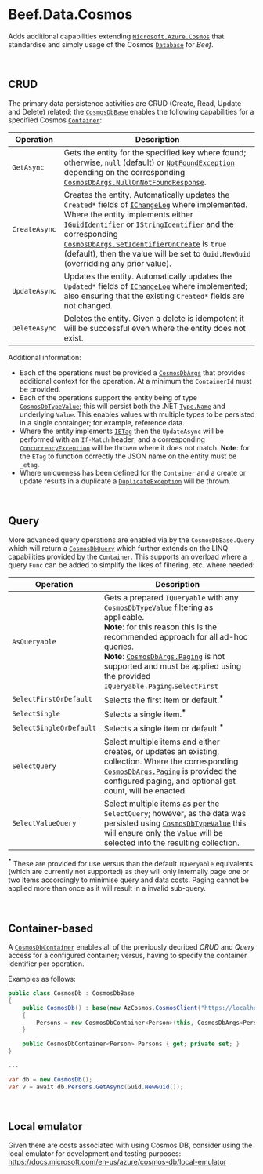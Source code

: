 # Beef.Data.Cosmos

Adds additional capabilities extending	[`Microsoft.Azure.Cosmos`](https://github.com/Azure/azure-cosmos-dotnet-v3) that standardise and simply usage of the Cosmos [`Database`](https://docs.microsoft.com/en-us/dotnet/api/microsoft.azure.cosmos.database) for _Beef_.

<br/>

## CRUD

The primary data persistence activities are CRUD (Create, Read, Update and Delete) related; the [`CosmosDbBase`](./CosmosDbBase.cs) enables the following capabilities for a specified Cosmos [`Container`](https://docs.microsoft.com/en-us/dotnet/api/microsoft.azure.cosmos.container):

Operation | Description
-|-
`GetAsync` | Gets the entity for the specified key where found; otherwise, `null` (default) or [`NotFoundException`](../Beef.Core/NotFoundException.cs) depending on the corresponding [`CosmosDbArgs.NullOnNotFoundResponse`](./CosmosDbArgs.cs).
`CreateAsync` | Creates the entity. Automatically updates the `Created*` fields of [`IChangeLog`](../Beef.Core/Entities/IChangeLog.cs) where implemented. Where the entity implements either [`IGuidIdentifier`](../Beef.Core/Entities/IIdentifier.cs) or [`IStringIdentifier`](../Beef.Core/Entities/IIdentifier.cs) and the corresponding [`CosmosDbArgs.SetIdentifierOnCreate`](./CosmosDbArgs.cs) is `true` (default), then the value will be set to `Guid.NewGuid` (overridding any prior value).
`UpdateAsync` | Updates the entity. Automatically updates the `Updated*` fields of [`IChangeLog`](../Beef.Core/Entities/IChangeLog.cs) where implemented; also ensuring that the existing `Created*` fields are not changed.
`DeleteAsync` | Deletes the entity. Given a delete is idempotent it will be successful even where the entity does not exist.

Additional information:
- Each of the operations must be provided a [`CosmosDbArgs`](./CosmosDbArgs.cs) that provides additional context for the operation. At a minimum the `ContainerId` must be provided.
- Each of the operations support the entity being of type [`CosmosDbTypeValue`](./CosmosDbTypeValue.cs); this will persist both the .NET [`Type.Name`](https://docs.microsoft.com/en-us/dotnet/api/system.type.name) and underlying `Value`. This enables values with multiple types to be persisted in a single containger; for example, reference data.
- Where the entity implements [`IETag`](../Beef.Core/Entities/IEtag.cs) then the `UpdateAsync` will be performed with an `If-Match` header; and a corresponding [`ConcurrencyException`](../Beef.Core/ConcurrencyException.cs) will be thrown where it does not match. **Note**: for the `ETag` to function correctly the JSON name on the entity must be `_etag`.
- Where uniqueness has been defined for the `Container` and a create or update results in a duplicate a [`DuplicateException`](../Beef.Core/DuplicateException.cs) will be thrown.
<br/>

## Query

More advanced query operations are enabled via by the `CosmosDbBase.Query` which will return a [`CosmosDbQuery`](./CosmosDbQuery.cs) which further extends on the LINQ capabilities provided by the `Container`. This supports an overload where a query `Func` can be added to simplify the likes of filtering, etc. where needed:

Operation | Description
-|-
`AsQueryable` | Gets a prepared `IQueryable` with any `CosmosDbTypeValue` filtering as applicable. <br/> **Note**: for this reason this is the recommended approach for all ad-hoc queries. <br/> **Note**: [`CosmosDbArgs.Paging`](./CosmosDbArgs.cs) is not supported and must be applied using the provided `IQueryable.Paging`.`SelectFirst` | Selects the first item.**<sup>*</sup>** 
`SelectFirstOrDefault` | Selects the first item or default.**<sup>*</sup>**
`SelectSingle` | Selects a single item.**<sup>*</sup>**
`SelectSingleOrDefault` | Selects a single item or default.**<sup>*</sup>**
`SelectQuery` | Select multiple items and either creates, or updates an existing, collection. Where the corresponding [`CosmosDbArgs.Paging`](./CosmosDbArgs.cs) is provided the configured paging, and optional get count, will be enacted.
`SelectValueQuery` | Select multiple items as per the `SelectQuery`; however, as the data was persisted using [`CosmosDbTypeValue`](./CosmosDbTypeValue.cs) this will ensure only the `Value` will be selected into the resulting collection.

**<sup>*</sup>** These are provided for use versus than the default `IQueryable` equivalents (which are currently not supported) as they will only internally page one or two items accordingly to minimise query and data costs. Paging cannot be applied more than once as it will result in a invalid sub-query.

<br/>

## Container-based

A [`CosmosDbContainer`](./CosmosDbContainer.cs) enables all of the previously decribed _CRUD_ and _Query_ access for a configured container; versus, having to specify the container identifier per operation.

Examples as follows:

``` csharp
public class CosmosDb : CosmosDbBase
{
    public CosmosDb() : base(new AzCosmos.CosmosClient("https://localhost:8081", "C2=="), "Beef.UnitTest", true)
    {
        Persons = new CosmosDbContainer<Person>(this, CosmosDbArgs<Person>.Create("Persons"));
    }

    public CosmosDbContainer<Person> Persons { get; private set; }
}

...

var db = new CosmosDb();
var v = await db.Persons.GetAsync(Guid.NewGuid());
```

<br/>

## Local emulator

Given there are costs associated with using Cosmos DB, consider using the local emulator for development and testing purposes: https://docs.microsoft.com/en-us/azure/cosmos-db/local-emulator